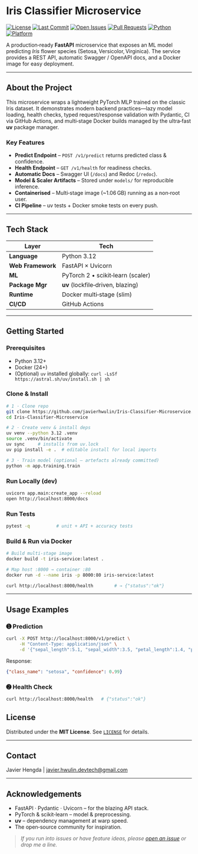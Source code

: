 # Iris Classifier Microservice

[![License](https://img.shields.io/badge/license-MIT-blue.svg)](#license)
[![Last Commit](https://img.shields.io/github/last-commit/javierhwulin/Iris-Classifier-Microservice)](https://github.com/javierhwulin/Iris-Classifier-Microservice/commits/main)
[![Open Issues](https://img.shields.io/github/issues/javierhwulin/Iris-Classifier-Microservice)](https://github.com/javierhwulin/Iris-Classifier-Microservice/issues)
[![Pull Requests](https://img.shields.io/github/issues-pr/javierhwulin/Iris-Classifier-Microservice)](https://github.com/javierhwulin/Iris-Classifier-Microservice/pulls)
[![Python](https://img.shields.io/badge/python-3.12%2B-blue)](https://www.python.org/)
[![Platform](https://img.shields.io/badge/platform-docker-orange)](#docker)

A production‑ready **FastAPI** microservice that exposes an ML model predicting *Iris* flower species (Setosa, Versicolor, Virginica). The service provides a REST API, automatic Swagger / OpenAPI docs, and a Docker image for easy deployment.

---

## About the Project

This microservice wraps a lightweight PyTorch MLP trained on the classic Iris dataset. It demonstrates modern backend practices—lazy model loading, health checks, typed request/response validation with Pydantic, CI via GitHub Actions, and multi‑stage Docker builds managed by the ultra‑fast **uv** package manager.

### Key Features

* **Predict Endpoint** – `POST /v1/predict` returns predicted class & confidence.
* **Health Endpoint** – `GET /v1/health` for readiness checks.
* **Automatic Docs** – Swagger UI (`/docs`) and Redoc (`/redoc`).
* **Model & Scaler Artifacts** – Stored under `models/` for reproducible inference.
* **Containerised** – Multi‑stage image (~1.06 GB) running as a non‑root user.
* **CI Pipeline** – uv tests + Docker smoke tests on every push.

---

## Tech Stack

| Layer            | Tech                                 |
|------------------|--------------------------------------|
| **Language**     | Python 3.12                          |
| **Web Framework**| FastAPI × Uvicorn                    |
| **ML**           | PyTorch 2 • scikit‑learn (scaler)     |
| **Package Mgr**  | **uv** (lockfile‑driven, blazing)    |
| **Runtime**      | Docker multi‑stage (slim)      |
| **CI/CD**        | GitHub Actions                       |

---

## Getting Started

### Prerequisites

* Python 3.12+
* Docker (24+)
* (Optional) `uv` installed globally: `curl -LsSf https://astral.sh/uv/install.sh | sh`

### Clone & Install

```bash
# 1 · Clone repo
git clone https://github.com/javierhwulin/Iris-Classifier-Microservice.git
cd Iris-Classifier-Microservice

# 2 · Create venv & install deps
uv venv --python 3.12 .venv
source .venv/bin/activate
uv sync     # installs from uv.lock
uv pip install -e .  # editable install for local imports

# 3 · Train model (optional – artefacts already committed)
python -m app.training.train
```

### Run Locally (dev)

```bash
uvicorn app.main:create_app --reload
open http://localhost:8000/docs
```

### Run Tests

```bash
pytest -q          # unit + API + accuracy tests
```

### Build & Run via Docker

```bash
# Build multi‑stage image
docker build -t iris-service:latest .

# Map host :8000 → container :80
docker run -d --name iris -p 8000:80 iris-service:latest

curl http://localhost:8000/health        # → {"status":"ok"}
```

---

## Usage Examples

### ➊ Prediction

```bash
curl -X POST http://localhost:8000/v1/predict \
     -H "Content-Type: application/json" \
     -d '{"sepal_length":5.1, "sepal_width":3.5, "petal_length":1.4, "petal_width":0.2}'
```
Response:
```json
{"class_name": "setosa", "confidence": 0.99}
```

### ➋ Health Check

```bash
curl http://localhost:8000/health   # {"status":"ok"}
```

## License

Distributed under the **MIT License**. See [`LICENSE`](LICENSE) for details.

---

## Contact

Javier Hengda \| [javier.hwulin.devtech@gmail.com](mailto:javier.hwulin.devtech@gmail.com)

---

## Acknowledgements

* FastAPI · Pydantic · Uvicorn – for the blazing API stack.
* PyTorch & scikit‑learn – model & preprocessing.
* **uv** – dependency management at warp speed.
* The open‑source community for inspiration.

> *If you run into issues or have feature ideas, please [open an issue](https://github.com/javierhwulin/Iris-Classifier-Microservice/issues) or drop me a line.*

